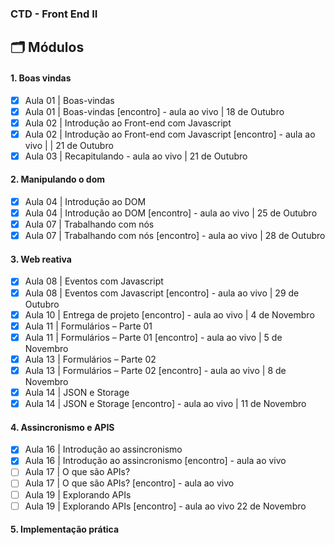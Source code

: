 ### CTD - Front End II

## 🗂 Módulos

#### 1. Boas vindas

- [x] Aula 01 | Boas-vindas
- [x] Aula 01 | Boas-vindas [encontro] - aula ao vivo | 18 de Outubro
- [x] Aula 02 | Introdução ao Front-end com Javascript
- [x] Aula 02 | Introdução ao Front-end com Javascript [encontro] - aula ao vivo | | 21 de Outubro
- [x] Aula 03 | Recapitulando - aula ao vivo | 21 de Outubro

#### 2. Manipulando o dom

- [x] Aula 04 | Introdução ao DOM
- [x] Aula 04 | Introdução ao DOM [encontro] - aula ao vivo | 25 de Outubro
- [x] Aula 07 | Trabalhando com nós
- [x] Aula 07 | Trabalhando com nós [encontro] - aula ao vivo | 28 de Outubro

#### 3. Web reativa

- [x] Aula 08 | Eventos com Javascript
- [x] Aula 08 | Eventos com Javascript [encontro] - aula ao vivo | 29 de Outubro
- [x] Aula 10 | Entrega de projeto [encontro] - aula ao vivo | 4 de Novembro
- [x] Aula 11 | Formulários – Parte 01
- [x] Aula 11 | Formulários – Parte 01 [encontro] - aula ao vivo | 5 de Novembro
- [x] Aula 13 | Formulários – Parte 02
- [x] Aula 13 | Formulários – Parte 02 [encontro] - aula ao vivo | 8 de Novembro
- [x] Aula 14 | JSON e Storage
- [x] Aula 14 | JSON e Storage [encontro] - aula ao vivo | 11 de Novembro

#### 4. Assincronismo e APIS

- [x] Aula 16 | Introdução ao assincronismo
- [x] Aula 16 | Introdução ao assincronismo [encontro] - aula ao vivo
- [ ] Aula 17 | O que são APIs?
- [ ] Aula 17 | O que são APIs? [encontro] - aula ao vivo
- [ ] Aula 19 | Explorando APIs
- [ ] Aula 19 | Explorando APIs [encontro] - aula ao vivo 22 de Novembro

#### 5. Implementação prática
